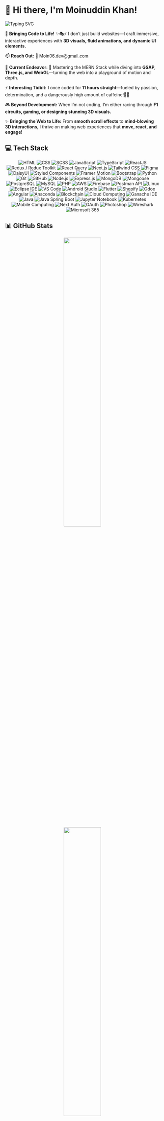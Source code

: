 # 👋 Hi there, I'm Moinuddin Khan!  
![Typing SVG](https://readme-typing-svg.demolab.com?font=Fira+Code&weight=600&pause=1000&color=F7A41D&center=true&vCenter=true&width=500&lines=Crafting+Futuristic+Web+Experiences!+🚀)  
 
🚀 **Bringing Code to Life!** ✨🎭⚡ I don’t just build websites—I craft immersive, interactive experiences with **3D visuals, fluid animations, and dynamic UI elements.**  

📫 **Reach Out:** 📩 [Moin06.dev@gmail.com](mailto:Moin06.dev@gmail.com)  

🌱 **Current Endeavor:** 🚀 Mastering the MERN Stack while diving into **GSAP, Three.js, and WebGL**—turning the web into a playground of motion and depth.  

⚡ **Interesting Tidbit:** I once coded for **11 hours straight**—fueled by passion, determination, and a dangerously high amount of caffeine!🚗🔥  

🎮 **Beyond Development:** When I’m not coding, I’m either racing through **F1 circuits, gaming, or designing stunning 3D visuals.**  

✨ **Bringing the Web to Life:** From **smooth scroll effects** to **mind-blowing 3D interactions**, I thrive on making web experiences that **move, react, and engage!**  



## 💻 Tech Stack

<div align="center">
<img src="https://img.shields.io/badge/HTML-E34F26?style=for-the-badge&logo=html5&logoColor=white" alt="HTML">
<img src="https://img.shields.io/badge/CSS-1572B6?style=for-the-badge&logo=css3&logoColor=white" alt="CSS">
<img src="https://img.shields.io/badge/SCSS-CC6699?style=for-the-badge&logo=sass&logoColor=white" alt="SCSS">
<img src="https://img.shields.io/badge/JavaScript-F7DF1E?style=for-the-badge&logo=javascript&logoColor=black" alt="JavaScript">
<img src="https://img.shields.io/badge/TypeScript-007ACC?style=for-the-badge&logo=typescript&logoColor=white" alt="TypeScript">
<img src="https://img.shields.io/badge/React-20232A?style=for-the-badge&logo=react&logoColor=61DAFB" alt="ReactJS">
<img src="https://img.shields.io/badge/Redux-593D88?style=for-the-badge&logo=redux&logoColor=white" alt="Redux / Redux Toolkit">
<img src="https://img.shields.io/badge/React%20Query-FF4154?style=for-the-badge&logo=react-query&logoColor=white" alt="React Query">
<img src="https://img.shields.io/badge/Next.js-000?style=for-the-badge&logo=nextdotjs&logoColor=white" alt="Next.js">
<img src="https://img.shields.io/badge/Tailwind_CSS-38B2AC?style=for-the-badge&logo=tailwind-css&logoColor=white" alt="Tailwind CSS">
<img src="https://img.shields.io/badge/Figma-F24E1E?style=for-the-badge&logo=figma&logoColor=white" alt="Figma">
<img src="https://img.shields.io/badge/DaisyUI-5A20C0?style=for-the-badge&logo=daisyui&logoColor=white" alt="DaisyUI">
<img src="https://img.shields.io/badge/Styled%20Components-DB7093?style=for-the-badge&logo=styled-components&logoColor=white" alt="Styled Components">
<img src="https://img.shields.io/badge/Framer%20Motion-0055FF?style=for-the-badge&logo=framer&logoColor=white" alt="Framer Motion">
<img src="https://img.shields.io/badge/Bootstrap-563D7C?style=for-the-badge&logo=bootstrap&logoColor=white" alt="Bootstrap">
<img src="https://img.shields.io/badge/Python-3776AB?style=for-the-badge&logo=python&logoColor=white" alt="Python">
<img src="https://img.shields.io/badge/Git-F05032?style=for-the-badge&logo=git&logoColor=white" alt="Git">
<img src="https://img.shields.io/badge/GitHub-181717?style=for-the-badge&logo=github&logoColor=white" alt="GitHub">
<img src="https://img.shields.io/badge/Node.js-43853D?style=for-the-badge&logo=node.js&logoColor=white" alt="Node.js">
<img src="https://img.shields.io/badge/Express.js-404D59?style=for-the-badge&logo=express" alt="Express.js">
<img src="https://img.shields.io/badge/MongoDB-4EA94B?style=for-the-badge&logo=mongodb&logoColor=white" alt="MongoDB">
<img src="https://img.shields.io/badge/Mongoose-880000?style=for-the-badge&logo=mongoose&logoColor=white" alt="Mongoose">
<img src="https://img.shields.io/badge/PostgreSQL-336791?style=for-the-badge&logo=postgresql&logoColor=white" alt="PostgreSQL">
<img src="https://img.shields.io/badge/MySQL-4479A1?style=for-the-badge&logo=mysql&logoColor=white" alt="MySQL">
<img src="https://img.shields.io/badge/PHP-777BB4?style=for-the-badge&logo=php&logoColor=white" alt="PHP">
<img src="https://img.shields.io/badge/AWS-232F3E?style=for-the-badge&logo=amazon-aws&logoColor=white" alt="AWS">
<img src="https://img.shields.io/badge/Firebase-FFCA28?style=for-the-badge&logo=firebase&logoColor=black" alt="Firebase">
<img src="https://img.shields.io/badge/Postman-F37626?style=for-the-badge&logo=postman&logoColor=white" alt="Postman API">
<img src="https://img.shields.io/badge/Linux-FCC624?style=for-the-badge&logo=linux&logoColor=black" alt="Linux">
<img src="https://img.shields.io/badge/Eclipse_IDE-2C2255?style=for-the-badge&logo=eclipse-ide&logoColor=white" alt="Eclipse IDE">
<img src="https://img.shields.io/badge/VS_Code-007ACC?style=for-the-badge&logo=visual-studio-code&logoColor=white" alt="VS Code">
<img src="https://img.shields.io/badge/Android_Studio-3DDC84?style=for-the-badge&logo=android-studio&logoColor=white" alt="Android Studio">
<img src="https://img.shields.io/badge/Flutter-02569B?style=for-the-badge&logo=flutter&logoColor=white" alt="Flutter">
<img src="https://img.shields.io/badge/Shopify-7AB55C?style=for-the-badge&logo=shopify&logoColor=white" alt="Shopify">
<img src="https://img.shields.io/badge/Odoo-4E52F6?style=for-the-badge&logo=odoo&logoColor=white" alt="Odoo">
<img src="https://img.shields.io/badge/Angular-DD0031?style=for-the-badge&logo=angular&logoColor=white" alt="Angular">
<img src="https://img.shields.io/badge/Anaconda-44A833?style=for-the-badge&logo=anaconda&logoColor=white" alt="Anaconda">
<img src="https://img.shields.io/badge/Blockchain-121D33?style=for-the-badge&logo=blockchain-dot-com&logoColor=white" alt="Blockchain">
<img src="https://img.shields.io/badge/Cloud_Computing-7289DA?style=for-the-badge&logo=cloudsmith&logoColor=white" alt="Cloud Computing">
<img src="https://img.shields.io/badge/Ganache-FF8C00?style=for-the-badge&logo=ganache&logoColor=white" alt="Ganache IDE">
<img src="https://img.shields.io/badge/Java-007396?style=for-the-badge&logo=java&logoColor=white" alt="Java">
<img src="https://img.shields.io/badge/Spring_Boot-6DB33F?style=for-the-badge&logo=spring-boot&logoColor=white" alt="Java Spring Boot">
<img src="https://img.shields.io/badge/Jupyter_Notebook-F37626?style=for-the-badge&logo=jupyter&logoColor=white" alt="Jupyter Notebook">
<img src="https://img.shields.io/badge/Kubernetes-326CE5?style=for-the-badge&logo=kubernetes&logoColor=white" alt="Kubernetes">
<img src="https://img.shields.io/badge/Mobile_Computing-FF5722?style=for-the-badge&logo=mobile&logoColor=white" alt="Mobile Computing">
<img src="https://img.shields.io/badge/Next_Auth-000?style=for-the-badge&logo=nextdotjs&logoColor=white" alt="Next Auth">
<img src="https://img.shields.io/badge/OAuth-3949AB?style=for-the-badge&logo=oauth&logoColor=white" alt="OAuth">
<img src="https://img.shields.io/badge/Photoshop-31A8FF?style=for-the-badge&logo=adobe-photoshop&logoColor=white" alt="Photoshop">
<img src="https://img.shields.io/badge/Wireshark-1679A7?style=for-the-badge&logo=wireshark&logoColor=white" alt="Wireshark">
<img src="https://img.shields.io/badge/Microsoft_365-D83B01?style=for-the-badge&logo=microsoft&logoColor=white" alt="Microsoft 365">

</div>

## 📊 GitHub Stats  

<p align="center">
  <a href="https://github.com/Moin06-dev">
    <img width="49%" src="https://github-readme-stats.vercel.app/api?username=Moin06-dev&show_icons=true&theme=radical&hide_border=true" />
<br>
    <img width="49%" src="https://github-readme-streak-stats.herokuapp.com/?user=Moin06-dev&theme=radical&hide_border=true" />
  </a>
</p>


## **🎯 Most Used Languages**
<p align="center">
  <a href="https://github.com/Moin06-dev">
    <img width="49%" src="https://github-readme-stats.vercel.app/api/top-langs/?username=Moin06-dev&layout=compact&theme=radical&hide_border=true" />
  </a>
</p>



## 🚀 GitHub Contribution Graph  
<p align="center">
  <img src="https://github-readme-activity-graph.vercel.app/graph?username=Moin06-dev&theme=github-dark&bg_color=0d1117&hide_border=true" />
</p>




## 🌐 Connect with Me

<div align="center">
  <a href="https://github.com/Moin06-dev"><img src="https://img.shields.io/badge/GitHub-181717?style=for-the-badge&logo=github&logoColor=white" alt="GitHub"></a>
  <a href="https://linkedin.com/in/moin06-dev"><img src="https://img.shields.io/badge/LinkedIn-0077B5?style=for-the-badge&logo=linkedin&logoColor=white" alt="LinkedIn"></a>
  <a href="http://mailto:Moin06.dev@gmail.com"><img src="https://img.shields.io/badge/Email-D14836?style=for-the-badge&logo=gmail&logoColor=white" alt="Email"></a>
</div>





